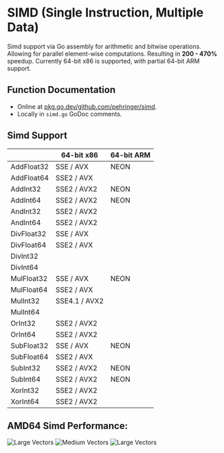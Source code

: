 # SIMD (Single Instruction, Multiple Data)
Simd support via Go assembly for arithmetic and bitwise operations.
Allowing for parallel element-wise computations.
Resulting in **200 - 470%** speedup.
Currently 64-bit x86 is supported, with partial 64-bit ARM support.
## Function Documentation
- Online at [pkg.go.dev/github.com/pehringer/simd](https://pkg.go.dev/github.com/pehringer/simd).  
- Locally in ```simd.go``` GoDoc comments.
## Simd Support
|          |64-bit x86   |64-bit ARM|
|----------|-------------|----------|
|AddFloat32|SSE / AVX    |NEON      |
|AddFloat64|SSE2 / AVX   |          |
|AddInt32  |SSE2 / AVX2  |NEON      |
|AddInt64  |SSE2 / AVX2  |NEON      |
|AndInt32  |SSE2 / AVX2  |          |
|AndInt64  |SSE2 / AVX2  |          |
|DivFloat32|SSE / AVX    |          |
|DivFloat64|SSE2 / AVX   |          |
|DivInt32  |             |          |
|DivInt64  |             |          |
|MulFloat32|SSE / AVX    |NEON      |
|MulFloat64|SSE2 / AVX   |          |
|MulInt32  |SSE4.1 / AVX2|          |
|MulInt64  |             |          |
|OrInt32   |SSE2 / AVX2  |          |
|OrInt64   |SSE2 / AVX2  |          |
|SubFloat32|SSE / AVX    |NEON      |
|SubFloat64|SSE2 / AVX   |          |
|SubInt32  |SSE2 / AVX2  |NEON      |
|SubInt64  |SSE2 / AVX2  |NEON      |
|XorInt32  |SSE2 / AVX2  |          |
|XorInt64  |SSE2 / AVX2  |          |
## AMD64 Simd Performance:
![Large Vectors](images/LargeVectorsFloat32Addition.png)
![Medium Vectors](images/MediumVectorsFloat32Addition.png)
![Large Vectors](images/SmallVectorsFloat32Addition.png)  

